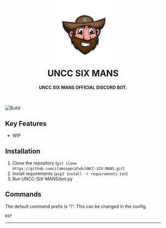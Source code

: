 <h1 align="center">
  <br>
    <img src="https://raw.githubusercontent.com/ClamSageCaleb/UNCC-SIX-MANS/master/media/norm.gif" alt="Character Selector" width="200">
  <br>
    UNCC SIX MANS
  <br>
</h1>

<h4 align="center">UNCC SIX MANS OFFICIAL DISCORD BOT.</h4>
<br>

![Build](https://github.com/ClamSageCaleb/UNCC-SIX-MANS/workflows/Build%20Norm%20Executable/badge.svg)

## Key Features

* WIP 

## Installation

1. Clone the repository (```git clone https://github.com/clamsagecaleb/UNCC-SIX-MANS.git```)
2. Install requirements (```pip3 install -r requirements.txt```)
3. Run UNCC-SIX-MANS/bot.py

## Commands

The default command prefix is "!". This can be changed in the config.
```
WIP
```

---
